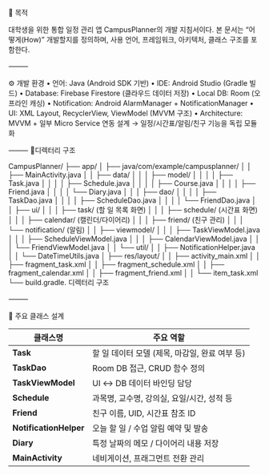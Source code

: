 📘 목적

대학생을 위한 통합 일정 관리 앱 CampusPlanner의 개발 지침서이다.
본 문서는 “어떻게(How)” 개발할지를 정의하며, 사용 언어, 프레임워크, 아키텍처, 클래스 구조를 포함한다.

⸻

⚙️ 개발 환경
	•	언어: Java (Android SDK 기반)
	•	IDE: Android Studio (Gradle 빌드)
	•	Database: Firebase Firestore (클라우드 데이터 저장)
	•	Local DB: Room (오프라인 캐싱)
	•	Notification: Android AlarmManager + NotificationManager
	•	UI: XML Layout, RecyclerView, ViewModel (MVVM 구조)
	•	Architecture: MVVM + 일부 Micro Service 연동 설계
→ 일정/시간표/알림/친구 기능을 독립 모듈화

⸻
📘디렉터리 구조

CampusPlanner/
├── app/
│   ├── java/com/example/campusplanner/
│   │   ├── MainActivity.java
│   │   ├── data/
│   │   │   ├── model/
│   │   │   │   ├── Task.java
│   │   │   │   ├── Schedule.java
│   │   │   │   ├── Course.java
│   │   │   │   ├── Friend.java
│   │   │   │   └── Diary.java
│   │   │   ├── dao/
│   │   │   │   ├── TaskDao.java
│   │   │   │   ├── ScheduleDao.java
│   │   │   │   └── FriendDao.java
│   │   ├── ui/
│   │   │   ├── task/ (할 일 목록 화면)
│   │   │   ├── schedule/ (시간표 화면)
│   │   │   ├── calendar/ (캘린더/다이어리)
│   │   │   ├── friend/ (친구 관리)
│   │   │   └── notification/ (알림)
│   │   ├── viewmodel/
│   │   │   ├── TaskViewModel.java
│   │   │   ├── ScheduleViewModel.java
│   │   │   ├── CalendarViewModel.java
│   │   │   └── FriendViewModel.java
│   │   └── util/
│   │       ├── NotificationHelper.java
│   │       └── DateTimeUtils.java
│   ├── res/layout/
│   │   ├── activity_main.xml
│   │   ├── fragment_task.xml
│   │   ├── fragment_schedule.xml
│   │   ├── fragment_calendar.xml
│   │   ├── fragment_friend.xml
│   │   └── item_task.xml
└── build.gradle. 디렉터리 구조


⸻

📘 주요 클래스 설계 

| 클래스명                   | 주요 역할                         |
| ---------------------- | ----------------------------- |
| **Task**               | 할 일 데이터 모델 (제목, 마감일, 완료 여부 등) |
| **TaskDao**            | Room DB 접근, CRUD 함수 정의        |
| **TaskViewModel**      | UI ↔ DB 데이터 바인딩 담당            |
| **Schedule**           | 과목명, 교수명, 강의실, 요일/시간, 성적 등    |
| **Friend**             | 친구 이름, UID, 시간표 참조 ID         |
| **NotificationHelper** | 오늘 할 일 / 수업 알림 예약 및 발송        |
| **Diary**              | 특정 날짜의 메모 / 다이어리 내용 저장        |
| **MainActivity**       | 네비게이션, 프래그먼트 전환 관리            |

